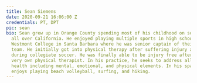 ```yaml
---
title: Sean Siemens
date: 2020-09-21 16:06:00 Z
credentials: PT, DPT
pic: sean
bio: Sean grew up in Orange County spending most of his childhood on soccer fields
  all over California. He enjoyed playing multiple sports in high school and attended
  Westmont College in Santa Barbara where he was senior captain of their collegiate
  team. He initially got into physical therapy after suffering injury after injury
  during collegiate soccer. He was finally able to be injury free after finding his
  very own physical therapist. In his practice, he seeks to address all aspects of
  health including mental, emotional, and physical elements. In his spare time, Sean
  enjoys playing beach volleyball, surfing, and hiking.
---
```


